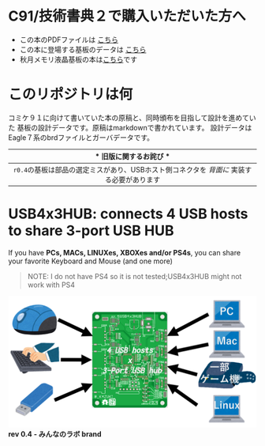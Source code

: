 # C91/技術書典２で購入いただいた方へ
- この本のPDFファイルは
  [こちら](https://github.com/K4zuki/usb4x3hub/releases/tag/C91publish)
- この本に登場する基板のデータは
  [こちら](https://github.com/K4zuki/usb4x3hub/releases/tag/r0.4-e7f3974)
- 秋月メモリ液晶基板の本は[こちら](https://github.com/K4zuki/AkiSpiLcd)です

# このリポジトリは何
コミケ９１に向けて書いていた本の原稿と、同時頒布を目指して設計を進めていた
基板の設計データです。原稿はmarkdownで書かれています。 設計データは
Eagle７系のbrdファイルとガーバデータです。

|                                 \* 旧版に関するお詫び \*                                  |
|:-----------------------------------------------------------------------------------------:|
| `r0.4`の基板は部品の選定ミスがあり、USBホスト側コネクタを _背面に_ 実装する必要があります |

# USB4x3HUB: connects 4 USB hosts to share 3-port USB HUB
If you have **PCs, MACs, LINUXes, XBOXes and/or PS4s**, you can share your favorite Keyboard and Mouse (and one more)

> NOTE: I do not have PS4 so it is not tested;USB4x3HUB might not work with PS4

![](doc/images/USB4x3HUB-block.png)
**rev 0.4 - みんなのラボ brand**

<!-- ![](doc/images/USB4x3HUBr1.png)
**rev 0.1** -->
